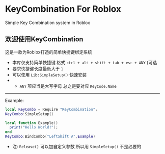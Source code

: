 # KeyCombination For Roblox
Simple Key Combination system in Roblox

## 欢迎使用KeyCombination
这是一款为Roblox打造的简单快捷键绑定系统
* 本库仅支持简单快捷键 格式 `ctrl + alt + shift + tab + esc + ANY` (可选
* 要求快捷键长度最低大于 `1`
* 可以使用 `Lib:SimpleSetup()` 快速安装
* * `ANY` 项应当是大写字母 总之是要对应 `KeyCode.Name`
--------------------------------------------------------
Example:
``` Lua
local KeyCombo = Require "KeyCombination";
KeyCombo:SimpleSetup()

local function Example()
  print("Hello World!");
end
KeyCombo:BindCombo("LeftShift A",Example)

```
* 注: `Release()` 可以加自定义参数 所以用 `SimpleSetup()` 不是必要的
